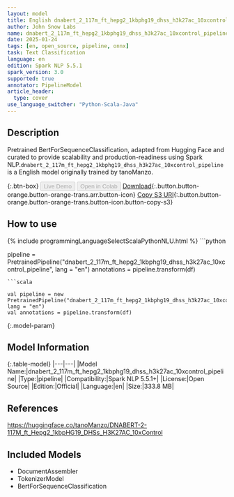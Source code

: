 ```yaml
---
layout: model
title: English dnabert_2_117m_ft_hepg2_1kbphg19_dhss_h3k27ac_10xcontrol_pipeline pipeline BertForSequenceClassification from tanoManzo
author: John Snow Labs
name: dnabert_2_117m_ft_hepg2_1kbphg19_dhss_h3k27ac_10xcontrol_pipeline
date: 2025-01-24
tags: [en, open_source, pipeline, onnx]
task: Text Classification
language: en
edition: Spark NLP 5.5.1
spark_version: 3.0
supported: true
annotator: PipelineModel
article_header:
  type: cover
use_language_switcher: "Python-Scala-Java"
---
```


## Description

Pretrained BertForSequenceClassification, adapted from Hugging Face and curated to provide scalability and production-readiness using Spark NLP.`dnabert_2_117m_ft_hepg2_1kbphg19_dhss_h3k27ac_10xcontrol_pipeline` is a English model originally trained by tanoManzo.

{:.btn-box}
<button class="button button-orange" disabled>Live Demo</button>
<button class="button button-orange" disabled>Open in Colab</button>
[Download](https://s3.amazonaws.com/auxdata.johnsnowlabs.com/public/models/dnabert_2_117m_ft_hepg2_1kbphg19_dhss_h3k27ac_10xcontrol_pipeline_en_5.5.1_3.0_1737710611611.zip){:.button.button-orange.button-orange-trans.arr.button-icon}
[Copy S3 URI](s3://auxdata.johnsnowlabs.com/public/models/dnabert_2_117m_ft_hepg2_1kbphg19_dhss_h3k27ac_10xcontrol_pipeline_en_5.5.1_3.0_1737710611611.zip){:.button.button-orange.button-orange-trans.button-icon.button-copy-s3}

## How to use



<div class="tabs-box" markdown="1">
{% include programmingLanguageSelectScalaPythonNLU.html %}
```python

pipeline = PretrainedPipeline("dnabert_2_117m_ft_hepg2_1kbphg19_dhss_h3k27ac_10xcontrol_pipeline", lang = "en")
annotations =  pipeline.transform(df)   

```
```scala

val pipeline = new PretrainedPipeline("dnabert_2_117m_ft_hepg2_1kbphg19_dhss_h3k27ac_10xcontrol_pipeline", lang = "en")
val annotations = pipeline.transform(df)

```
</div>

{:.model-param}
## Model Information

{:.table-model}
|---|---|
|Model Name:|dnabert_2_117m_ft_hepg2_1kbphg19_dhss_h3k27ac_10xcontrol_pipeline|
|Type:|pipeline|
|Compatibility:|Spark NLP 5.5.1+|
|License:|Open Source|
|Edition:|Official|
|Language:|en|
|Size:|333.8 MB|

## References

https://huggingface.co/tanoManzo/DNABERT-2-117M_ft_Hepg2_1kbpHG19_DHSs_H3K27AC_10xControl

## Included Models

- DocumentAssembler
- TokenizerModel
- BertForSequenceClassification